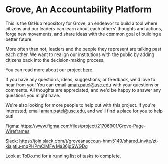 # Grove, An Accountability Platform

This is the GitHub repository for Grove, an endeavor to build a tool where citizens and our leaders can learn about each others’ thoughts and actions, forge new movements, and share ideas with the common goal of building a better future.

More often than not, leaders and the people they represent are talking past each other. We want to realign our institutions with the public by adding citizens back into the decision-making process.

You can read more about our project [here](https://drive.google.com/file/d/1spyZwB-DbDNKNlOtm2hAkvy6j5_Tgs4a/view?usp=sharing). 

If you have any questions, ideas, suggestions, or feedback, we'd love to hear from you! You can email aman.patel@usc.edu with your questions or comments. All thoughts are appreciated, and we'd be happy to answer any questions you might have.

We're also looking for more people to help out with this project. If you're interested, email aman.patel@usc.edu, and we'll find a place for you to help out!

Figma: https://www.figma.com/files/project/21706901/Grove-Page-Wireframes

Slack: https://join.slack.com/t/groveanaccoun-hnm5149/shared_invite/zt-kiajatiu-mqPHPmClMFwMa36jdSWGDg

Look at ToDo.md for a running list of tasks to complete.
